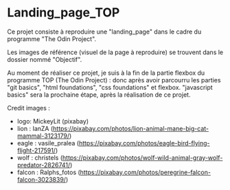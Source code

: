 # Landing_page_TOP

Ce projet consiste à reproduire une "landing_page" dans le cadre du programme "The Odin Project".

Les images de référence (visuel de la page à reproduire) se trouvent dans le dossier nommé "Objectif".

Au moment de réaliser ce projet, je suis à la fin de la partie flexbox du programme TOP (The Odin Project) : donc après avoir parcourru les parties "git basics", "html foundations", "css foundations" et flexbox.
"javascript basics" sera la prochaine étape, après la réalisation de ce projet.





Credit images :
- logo: MickeyLit (pixabay)
- lion : IanZA (https://pixabay.com/photos/lion-animal-mane-big-cat-mammal-3123179/)
- eagle : vasile_pralea (https://pixabay.com/photos/eagle-bird-flying-flight-217591/)
- wolf : christels (https://pixabay.com/photos/wolf-wild-animal-gray-wolf-predator-2826741/)
- falcon : Ralphs_fotos (https://pixabay.com/photos/peregrine-falcon-falcon-3023839/)